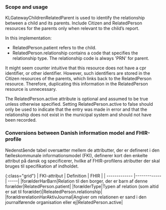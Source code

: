 ### Scope and usage
KLGatewayChildrenRelatedParent is used to identify the relationship between a child and its parents. Include Citizen and RelatedPerson resources for the parents only when relevant to the child’s report.

In this implementation:

* RelatedPerson.patient refers to the child.
* RelatedPerson.relationship contains a code that specifies the relationship type. The relationship code is always 'PRN' for parent.

It might seem counter intuitive that this resource does not have a cpr identifier, or other identifier. However, such identifiers are stored in the Citizen resources of the parents, which links back to the RelatedPerson resource. Therefore, duplicating this information in the RelatedPerson resource is unnecessary.

The RelatedPerson.active attribute is optional and assumed to be true unless otherwise specified. Setting RelatedPerson.active to false should only be used to indicate that the entry was made in error and that the relationship does not exist in the municipal system and should not have been recorded.

### Conversions between Danish information model and FHIR-profile

Nedenstående tabel oversætter mellem de attributter, der er defineret i den fælleskommunale informationsmodel (FKI), definerer kort den enkelte attribut på dansk og specificerer, hvilke af FHIR-profilens atributter der skal bruges til specifikation af indholdet. 

{:class="grid"}
|   FKI-attribut      | Definition        | FHIR  |
| ------------- |-------------| -----|
|forælderHarBarn|Relation til den borger, der er barn af denne forælder|RelatedPerson.patient|
|forælderType|Typen af relation (som altid er sat til forælder)|ReleatedPerson.relationship|
|forældrerelationHarAktivJournal|Angiver om relationen er sand i den journalførende organisation eller ej|RelatedPerson.active|